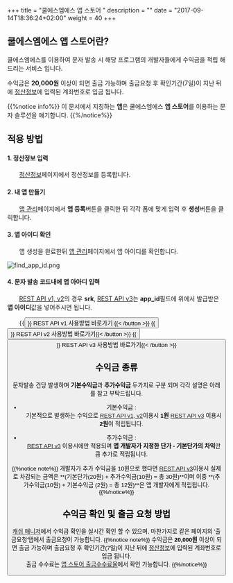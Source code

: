 +++
title = "쿨에스엠에스 앱 스토어 "
description = ""
date = "2017-09-14T18:36:24+02:00"
weight = 40
+++


## 쿨에스엠에스 앱 스토어란?

쿨에스엠에스를 이용하여 문자 발송 시 해당 프로그램의 개발자들에게 수익금을 적립 해드리는 서비스 입니다.

수익금은 **20,000원** 이상이 되면 출금 가능하며 출금요청 후 확인기간(7일)이 지난 뒤에 [정산정보](https://www.coolsms.co.kr/app_cash_manager)에 입력된 계좌번호로 입금 됩니다.<br />

{{%notice info%}}
이 문서에서 지칭하는 **앱**은 쿨에스엠에스 **앱 스토어**를 이용하는 문자 솔루션을 얘기합니다.
{{%/notice%}}

## 적용 방법

#### 1. 정산정보 입력
&nbsp;&nbsp;&nbsp;&nbsp;&nbsp;&nbsp;
[정산정보](https://www.coolsms.co.kr/app_provider)페이지에서 정산정보를 등록합니다.

#### 2. 내 앱 만들기
&nbsp;&nbsp;&nbsp;&nbsp;&nbsp;&nbsp;
[앱 관리](https://www.coolsms.co.kr/my_app_list)페이지에서 **앱 등록**버튼을 클릭한 뒤 각각 폼에 맞게 입력 후 **생성**버튼을 클릭합니다.

#### 3. 앱 아이디 확인
&nbsp;&nbsp;&nbsp;&nbsp;&nbsp;&nbsp;
앱 생성을 완료한뒤 [앱 관리](https://www.coolsms.co.kr/my_app_list)페이지에서 앱 아이디를 확인합니다.


![find_app_id.png](/images/find_app_id.png)

#### 4. 문자 발송 코드내에 앱 아아디 입력
&nbsp;&nbsp;&nbsp;&nbsp;&nbsp;&nbsp;
[REST API v1, v2](https://www.coolsms.co.kr/REST_API)의 경우 **srk**, [REST API v3](http://sms-api-v3.readthedocs.io/ko/latest/)는 **app_id**필드에 위에서 발급받은 **앱 아이디**값을 넣어주시면 됩니다.

&nbsp;&nbsp;&nbsp;&nbsp;&nbsp;&nbsp;
{{<button href="https://google.com" >}} REST API v1 사용방법 바로가기 {{< /button >}}
{{<button href="https://google.com" >}} REST API v2 사용방법 바로가기{{< /button >}}
{{<button href="https://google.com" >}} REST API v3 사용방법 바로가기{{< /button >}}

## 수익금 종류

문자발송 건당 발생하며 **기본수익금**과 **추가수익금** 두가지로 구분 되며 각각 설명은 아래를 참고 부탁드립니다.

* 기본수익금 : <br />
&nbsp;&nbsp;
기본적으로 발생하는 수익으로 [REST API v1, v2](https://www.coolsms.co.kr/REST_API)이용시 **1원** [REST API v3](http://sms-api-v3.readthedocs.io/ko/latest/) 이용시 **2원**이 적립됩니다.

* 추가수익금 : <br />
&nbsp;&nbsp;
[REST API v3](http://sms-api-v3.readthedocs.io/ko/latest/) 이용시에만 적용되며 **앱 개발자가 지정한 단가 - 기본단가의 차익**만큼 추가로 적립됩니다. <br />

{{%notice note%}}
  개발자가 추가 수익금을 10원으로 했다면 [REST API v3](http://sms-api-v3.readthedocs.io/ko/latest/)이용시 실제로 차감되는 금액은 **(기본단가(20원) + 추가수익금(10원) = 총 30원)**이며
  이중 **(추가수익금(10원) + 기본수익금 (2원) = 총 12원)**은 앱 개발자에게 적립됩니다.
{{%/notice%}}

## 수익금 확인 및 출금 요청 방법

[캐쉬 매니저](https://www.coolsms.co.kr/app_cash_manager)에서 수익금 확인을 실시간 확인 할 수 있으며, 마찬가지로 같은 페이지의 '출금요청'탭에서 출금요청이 가능합니다.
{{%notice note%}}
  수익금은 **20,000원** 이상이 되면 출금 가능하며 출금요청 후 확인기간(7일)이 지난 뒤에 [정산정보](https://www.coolsms.co.kr/app_cash_manager)에 입력된 계좌번호로 입금 됩니다.<br />
  출금 수수료는 [앱 스토어 출금수수료율](https://coolsms.zendesk.com/knowledge/articles/115000666032/ko?brand_id=7472347&return_to=%2Fhc%2Fko%2Farticles%2F115000666032)에서 확인 가능합니다.
{{%/notice%}}
